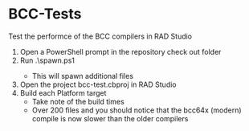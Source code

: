 # BCC-Tests
 Test the performce of the BCC compilers in RAD Studio

1. Open a PowerShell prompt in the repository check out folder
2. Run .\spawn.ps1 <number> 
   - This will spawn <number> additional files
3. Open the project bcc-test.cbproj in RAD Studio
4. Build each Platform target
   - Take note of the build times
   - Over 200 files and you should notice that the bcc64x (modern) compile is now slower than the older compilers
   
